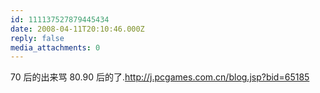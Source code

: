 ```yaml
---
id: 111137527879445434
date: 2008-04-11T20:10:46.000Z
reply: false
media_attachments: 0
---
```


70 后的出来骂 80.90 后的了.http://j.pcgames.com.cn/blog.jsp?bid=65185 


